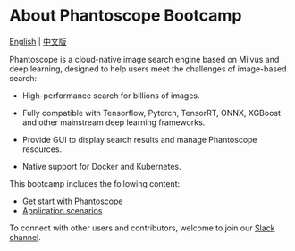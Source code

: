 # About Phantoscope Bootcamp
[English](./README.md) | [中文版](./README_CN.md)

Phantoscope is a cloud-native image search engine based on Milvus and deep learning, designed to help users meet the challenges of image-based search:

- High-performance search for billions of images.

- Fully compatible with Tensorflow, Pytorch, TensorRT, ONNX, XGBoost and other mainstream deep learning frameworks.

- Provide GUI to display search results and manage Phantoscope resources.

- Native support for Docker and Kubernetes.

This bootcamp includes the following content:

- [Get start with Phantoscope](./EN_tutorials)
- [Application scenarios](./EN_scenarios)

To connect with other users and contributors, welcome to join our  [Slack channel](https://join.slack.com/t/zillizworkplace/shared_invite/zt-enpvlmud-6gnqhPqQryhQLfj3BQhbew).

